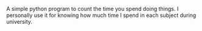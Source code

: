 A simple python program to count the time you spend doing things. I personally use it for knowing how much time I spend in each subject during university.
